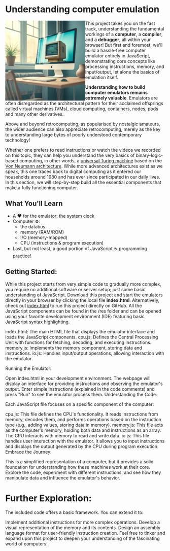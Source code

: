 # Understanding computer emulation

<img src="/res/icon_computer_in_computer.jpg?raw=true" width=50% align="left" alt="Image-FX of an old computer screen in a new computer screen">

This project takes you on the fast track, understanding the fundamental workings of a **computer**, a **compiler**, and a **debugger**, all within your browser! But first and foremost, we'll build a hassle-free computer emulator entirely in JavaScript, demonstrating core concepts like processing instructions, memory, and input/output, let alone the basics of emulation itself.  

**Understanding how to build computer emulators remains extremely valuable**.  Emulators are often disregarded as the architectural pattern for their acclaimed offsprings called virtual machines (VMs), cloud computing, containers, nodes, pods and many other derivatives.

Above and beyond retrocomputing, as popularised by nostalgic amateurs, the wider audience can also appreciate retrocomputing, merely as the key to understanding large bytes of poorly understood contemporary technology!

Whether one prefers to read instructions or watch the videos we recorded on this topic, they can help you understand the very basics of binary-logic-based computing, in other words, a [universal Turing machine](https://en.wikipedia.org/wiki/Universal_Turing_machine) based on the [Von Neumann architecture](https://en.wikipedia.org/wiki/Von_Neumann_architecture).  While more advanced architectures exist as we speak, this one traces back to digital computing as it entered our households around 1980 and has ever since participated in our daily lives.  In this section, we will step-by-step build all the essential components that make a fully functioning computer.

## What You'll Learn

- A :heart: for the emulator: the system clock
- Computer :gear::
   - the databus
   - memory (RAM/ROM)
   - I/O (memory-mapped)
   - CPU (instructions & program execution)
- Last, but not least, a good portion of JavaScript :coffee: programming practice!

## Getting Started:

While this project starts from very simple code to gradually more complex, you require no additional software or server setup; just some basic understanding of JavaScript.  Download this project and start the emulators directly in your browser by clicking the local file **index.html**.  Alternatively, check out [index.html](https://BeyondRetrocomputing.github.io/emulator/) to run this project directly on GitHub.
All the JavaScript components can be found in the /res folder and can be opened using your favorite development environment (IDE) featuring basic JavaScript syntax highlighting.

index.html: The main HTML file that displays the emulator interface and loads the JavaScript components.
cpu.js: Defines the Central Processing Unit with functions for fetching, decoding, and executing instructions.
memory.js: Implements the memory component, storing data and instructions.
io.js: Handles input/output operations, allowing interaction with the emulator.

Running the Emulator:

Open index.html in your development environment.
The webpage will display an interface for providing instructions and observing the emulator's output.
Enter simple instructions (explained in the code comments) and press "Run" to see the emulator process them.
Understanding the Code:

Each JavaScript file focuses on a specific component of the computer:

cpu.js: This file defines the CPU's functionality. It reads instructions from memory, decodes them, and performs operations based on the instruction type (e.g., adding values, storing data in memory).
memory.js: This file acts as the computer's memory, holding both data and instructions as an array. The CPU interacts with memory to read and write data.
io.js: This file handles user interaction with the emulator. It allows you to input instructions and displays the output generated by the CPU during program execution.
Embrace the Journey:

This is a simplified representation of a computer, but it provides a solid foundation for understanding how these machines work at their core. Explore the code, experiment with different instructions, and see how they manipulate data and influence the emulator's behavior.

# Further Exploration:

The included code offers a basic framework. You can extend it to:

Implement additional instructions for more complex operations.
Develop a visual representation of the memory and its contents.
Design an assembly language format for user-friendly instruction creation.
Feel free to tinker and expand upon this project to deepen your understanding of the fascinating world of computers!
